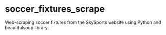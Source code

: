 # soccer_fixtures_scrape
Web-scraping soccer fixtures from the SkySports website using Python and beautifulsoup library.
